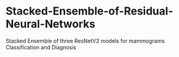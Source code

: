 # Stacked-Ensemble-of-Residual-Neural-Networks
Stacked Ensemble of three ResNetV2 models for mammograms Classification and Diagnosis
